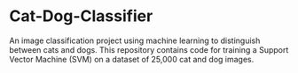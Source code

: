 # Cat-Dog-Classifier
An image classification project using machine learning to distinguish between cats and dogs. This repository contains code for training a Support Vector Machine (SVM) on a dataset of 25,000 cat and dog images. 
